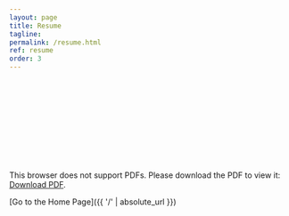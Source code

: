 ```yaml
---
layout: page
title: Resume
tagline: 
permalink: /resume.html
ref: resume
order: 3
---
```



<object data="https://www.dropbox.com/s/raw/j1rlw4gp5coca0w/ThuyNC_updated_02082020.pdf" type="application/pdf" width="800px" height="800px">
    <embed src="https://www.dropbox.com/s/raw/j1rlw4gp5coca0w/ThuyNC_updated_02082020.pdf">
        <p>This browser does not support PDFs. Please download the PDF to view it: <a href="https://www.dropbox.com/s/raw/j1rlw4gp5coca0w/ThuyNC_updated_02082020.pdf">Download PDF</a>.</p>
    </embed>
</object>


[Go to the Home Page]({{ '/' | absolute_url }})
